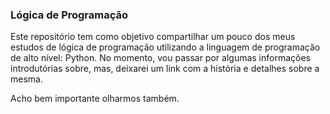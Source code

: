 ### Lógica de Programação 

Este repositório tem como objetivo compartilhar um pouco dos meus estudos de lógica de programação utilizando a linguagem de programação de alto nível: Python. No momento, vou passar por algumas informações introdutórias sobre, mas, deixarei um link com a história e detalhes sobre a mesma. 

Acho bem importante olharmos também.



